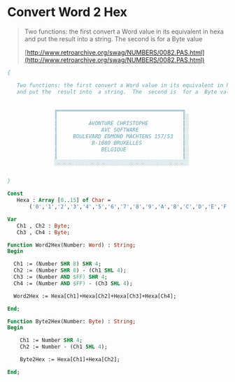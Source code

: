 # Convert Word 2 Hex

> Two functions: the first convert a Word value in its equivalent in hexa and put the  result into  a string.  The  second is  for a  Byte value
>
> [http://www.retroarchive.org/swag/NUMBERS/0082.PAS.html](http://www.retroarchive.org/swag/NUMBERS/0082.PAS.html)

```pascal
{

   Two functions: the first convert a Word value in its equivalent in hexa
   and put the  result into  a string.  The  second is  for a  Byte value.


               ╔════════════════════════════════════════╗
               ║                                        ║░
               ║          AVONTURE CHRISTOPHE           ║░
               ║              AVC SOFTWARE              ║░
               ║     BOULEVARD EDMOND MACHTENS 157/53   ║░
               ║           B-1080 BRUXELLES             ║░
               ║              BELGIQUE                  ║░
               ║                                        ║░
               ░░░░░░░░░░░░░░░░░░░░░░░░░░░░░░░░░░░░░░░░░░░


}

Const
   Hexa : Array [0..15] of Char =
       ('0','1','2','3','4','5','6','7','8','9','A','B','C','D','E','F');

Var
   Ch1 , Ch2 : Byte;
   Ch3 , Ch4 : Byte;

Function Word2Hex(Number: Word) : String;
Begin

  Ch1 := (Number SHR 8) SHR 4;
  Ch2 := (Number SHR 8) - (Ch1 SHL 4);
  Ch3 := (Number AND $FF) SHR 4;
  Ch4 := (Number AND $FF) - (Ch3 SHL 4);

  Word2Hex := Hexa[Ch1]+Hexa[Ch2]+Hexa[Ch3]+Hexa[Ch4];

End;

Function Byte2Hex(Number: Byte) : String;
Begin

    Ch1 := Number SHR 4;
    Ch2 := Number - (Ch1 SHL 4);

    Byte2Hex := Hexa[Ch1]+Hexa[Ch2];

End;
```
